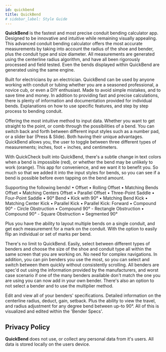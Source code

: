 ```yaml
---
id: quickbend
title: QuickBend
# sidebar_label: Style Guide
---
```


**QuickBend** is the fastest and most precise conduit bending calculator app. Designed to be innovative and intuitive while remaining visually appealing. This advanced conduit bending calculator offers the most accurate measurements by taking into account the radius of the shoe and bender, plus the conduit type and size diameter. All measurements are generated using the centerline radius algorithm, and have all been rigorously processed and field tested. Even the bends displayed within QuickBend are generated using the same engine.

Built for electricians by an electrician. QuickBend can be used by anyone working with conduit or tubing whether you are a seasoned professional, a novice cub, or even a DIY enthusiast. Made to avoid simple mistakes, and to save time and money. In addition to providing fast and precise calculations, there is plenty of information and documentation provided for individual bends. Explanations on how to use specific features, and step by step process to bending conduit.

Offering the most intuitive method to input data. Whether you want to get straight to the point, or comb through the possibilities of a bend. You can switch back and forth between different input styles such as a number pad, or a slider bar (Press & Slide). Both having their unique advantages. QuickBend allows you, the user to toggle between three different types of measurements; inches, foot + inches, and centimeters.

With QuickCheck built into QuickBend, there's a subtle change in text colors when a bend is impossible (red), or whether the bend may be unlikely to work (orange). This app for convenience, and we want it to benefit you. So much so that we added it into the input styles for bends, so you can see if a bend is possible before even tapping on the bend amount.

Supporting the following bends!
• Offset
• Rolling Offset
• Matching Bends Offset
• Matching Centers Offset
• Parallel Offset
• Three-Point Saddle
• Four-Point Saddle
• 90° Bend
• Kick with 90°
• Matching Bend Kick
• Matching Center Kick
• Parallel Kick
• Parallel Kick: Forward
• Compound 90° - Circle Obstruction
• Compound 90° - Rectangle Obstruction
• Compound 90° - Square Obstruction
• Segmented 90°

Plus you have the ability to layout multiple bends on a single conduit, and get each measurement for a mark on the conduit. With the option to easily flip an individual or set of marks per bend.

There's no limit to QuickBend. Easily, select between different types of benders and choose the size of the shoe and conduit type all within the same screen that you are working on. No need for complex navigations. In addition, you can pin benders you use the most, so you can select and switch between them quickly without consistently scrolling. All benders are spec'd out using the information provided by the manufacturers, and worst case scenario if one of the many benders available don't match the one you are using you can now add in your own bender. There's also an option to not select a bender and to use the multiplier method.

Edit and view all of your benders' specifications. Detailed information on the centerline radius, deduct, gain, setback. Plus the ability to view the travel, and radius adjustment for any degree bend between up-to 90°. All of this is visualized and edited within the 'Bender Specs'.

## Privacy Policy

**QuickBend** does not use, or collect any personal data from it's users. All data is stored locally on the users device.
